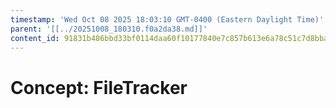 ```yaml
---
timestamp: 'Wed Oct 08 2025 18:03:10 GMT-0400 (Eastern Daylight Time)'
parent: '[[../20251008_180310.f0a2da38.md]]'
content_id: 91831b486bbd33bf0114daa60f10177840e7c857b613e6a78c51c7d8bba1784e
---
```


# Concept: FileTracker
